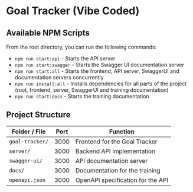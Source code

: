 # Goal Tracker (Vibe Coded)

## Available NPM Scripts

From the root directory, you can run the following commands:

- `npm run start:api` - Starts the API server
- `npm run start:swagger` - Starts the Swagger UI documentation server
- `npm run start:all` - Starts the frontend, API server, SwaggerUI and
  documentation servers concurrently
- `npm run install:all` - Installs dependencies for all parts of the project
  (root, frontend, server, SwaggerUI and training documentation)
- `npm run start:docs` - Starts the training documentation

## Project Structure

| Folder / File   | Port | Function                          |
| --------------- | ---- | --------------------------------- |
| `goal-tracker/` | 3000 | Frontend for the Goal Tracker     |
| `server/`       | 3000 | Backend API implementation        |
| `swagger-ui/`   | 3000 | API documentation server          |
| `docs/`         | 3000 | Documentation for the training    |
| `openapi.json`  | 3000 | OpenAPI specification for the API |
